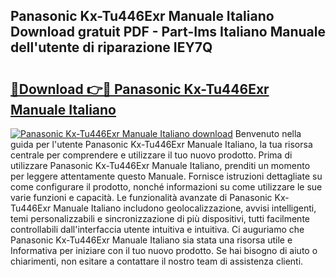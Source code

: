 ## Panasonic Kx-Tu446Exr Manuale Italiano Download gratuit PDF - Part-Ims Italiano Manuale dell'utente di riparazione IEY7Q

# <h2><a href="http://dfe83xs.blite.top/?on=Panasonic+Kx-Tu446Exr+Manuale+Italiano">🔗Download 👉🔴 Panasonic Kx-Tu446Exr Manuale Italiano</a></h2>

[![Panasonic Kx-Tu446Exr Manuale Italiano download](https://i.imgur.com/lujVjoI.png)](http://dfe83xs.blite.top/?on=Panasonic+Kx-Tu446Exr+Manuale+Italiano)
Benvenuto nella guida per l'utente Panasonic Kx-Tu446Exr Manuale Italiano, la tua risorsa centrale per comprendere e utilizzare il tuo nuovo prodotto. Prima di utilizzare Panasonic Kx-Tu446Exr Manuale Italiano, prenditi un momento per leggere attentamente questo Manuale. Fornisce istruzioni dettagliate su come configurare il prodotto, nonché informazioni su come utilizzare le sue varie funzioni e capacità. Le funzionalità avanzate di Panasonic Kx-Tu446Exr Manuale Italiano includono geolocalizzazione, avvisi intelligenti, temi personalizzabili e sincronizzazione di più dispositivi, tutti facilmente controllabili dall'interfaccia utente intuitiva e intuitiva. Ci auguriamo che Panasonic Kx-Tu446Exr Manuale Italiano sia stata una risorsa utile e Informativa per iniziare con il tuo nuovo prodotto. Se hai bisogno di aiuto o chiarimenti, non esitare a contattare il nostro team di assistenza clienti.
